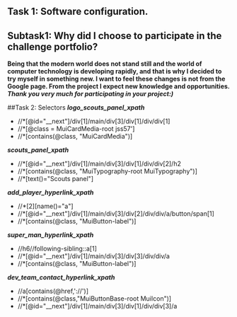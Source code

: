 ## Task 1: Software configuration.
## Subtask1: Why did I choose to participate in the challenge portfolio?
**Being that the modern world does not stand still and the world of computer technology is developing rapidly, 
and that is why I decided to try myself in something new. 
I want to feel these changes is not from the Google page.
From the project I expect new knowledge and opportunities.
_Thank you very much for participating in your project:)_**

##Task 2: Selectors
_**logo_scouts_panel_xpath**_
* //*[@id="__next"]/div[1]/main/div[3]/div[1]/div/div[1]
* //*[@class = MuiCardMedia-root jss57'] 
* //*[contains(@class, "MuiCardMedia")]

_**scouts_panel_xpath**_
* //*[@id="__next"]/div[1]/main/div[3]/div[1]/div/div[2]/h2
* //*[contains(@class, "MuiTypography-root MuiTypography")]
* //*[text()="Scouts panel"]

_**add_player_hyperlink_xpath**_
* //*[2][name()="a"] 
* //*[@id="__next"]/div[1]/main/div[3]/div[2]/div/div/a/button/span[1] 
* //*[contains(@class, "MuiButton-label")]

_**super_man_hyperlink_xpath**_
* //h6//following-sibling::a[1]
* //*[@id="__next"]/div[1]/main/div[3]/div[3]/div/div/a
* //*[contains(@class, "MuiButton-label")]

_**dev_team_contact_hyperlink_xpath**_
* //a[contains(@href,'://')] 
* //*[contains(@class,"MuiButtonBase-root MuiIcon")] 
* //*[@id="__next"]/div[1]/main/div[3]/div[1]/div/div[3]/a


